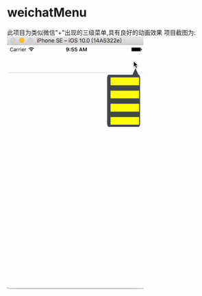 # weichatMenu
此项目为类似微信"+"出现的三级菜单,具有良好的动画效果
项目截图为:
![image](https://github.com/badmang/weichatMenu/blob/master/PopMeauDemo/PopMeauDemo/menugif.gif)

